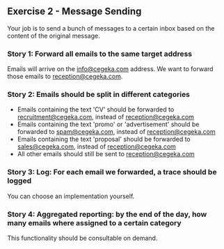 ## Exercise 2 - Message Sending
Your job is to send a bunch of messages to a certain inbox based on the content of the original message.

### Story 1: Forward all emails to the same target address
Emails will arrive on the info@cegeka.com address. We want to forward those emails to reception@cegeka.com.

### Story 2: Emails should be split in different categories
* Emails containing the text 'CV' should be forwarded to recruitment@cegeka.com, instead of reception@cegeka.com
* Emails containing the text 'promo' or 'advertisement' should be forwarded to spam@cegeka.com, instead of reception@cegeka.com
* Emails containing the text 'proposal' should be forwarded to sales@cegeka.com, instead of reception@cegeka.com
* All other emails should still be sent to reception@cegeka.com

### Story 3: Log: For each email we forwarded, a trace should be logged
You can choose an implementation yourself.

### Story 4: Aggregated reporting: by the end of the day, how many emails where assigned to a certain category
This functionality should be consultable on demand. 
